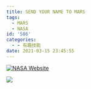 ```yaml
---
title: SEND YOUR NAME TO MARS
tags:
  - MARS
  - NASA
id: '586'
categories:
  - - 有趣技能
date: 2021-03-15 23:45:55
---
```


[![NASA Website](https://mars.nasa.gov/participate/send-your-name/img/logo_nasa@2x.83fa2b75.png)](https://mars.nasa.gov/participate/send-your-name/future)

[![](https://img-cdn.limour.top/blog_wp/2021/03/BoardingPass_MyNameOnFutureMission.png)](https://img-cdn.limour.top/blog_wp/2021/03/BoardingPass_MyNameOnFutureMission.png)